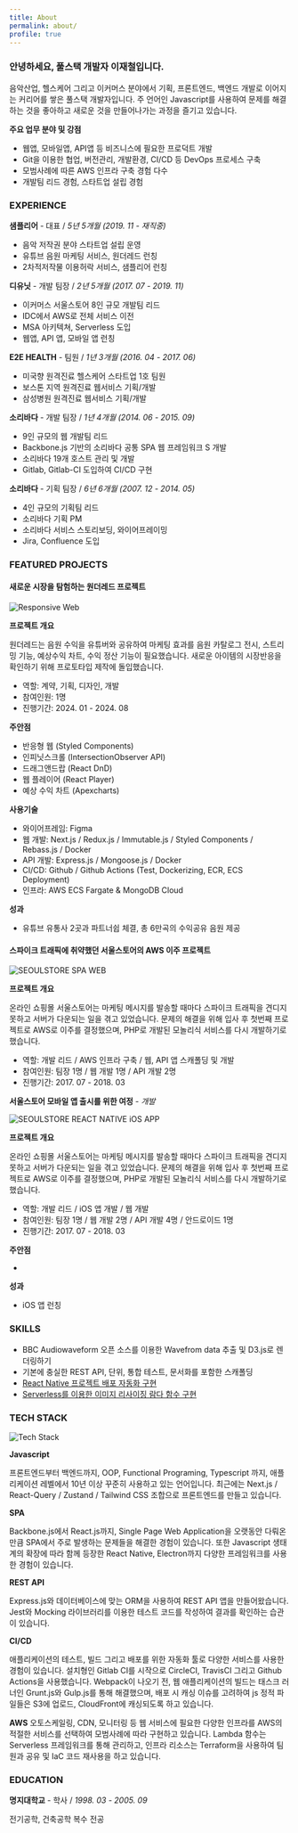 ```yaml
---
title: About
permalink: about/
profile: true
---
```


### 안녕하세요, 풀스택 개발자 이재철입니다.

음악산업, 헬스케어 그리고 이커머스 분야에서 기획, 프론트엔드, 백엔드 개발로 이어지는 커리어를 쌓은 풀스택 개발자입니다. 주 언어인 Javascript를 사용하여 문제를 해결하는 것을 좋아하고 새로운 것을 만들어나가는 과정을 즐기고 있습니다. 

**주요 업무 분야 및 강점**

* 웹앱, 모바일앱, API앱 등 비즈니스에 필요한 프로덕트 개발
* Git을 이용한 협업, 버전관리, 개발환경, CI/CD 등 DevOps 프로세스 구축
* 모범사례에 따른 AWS 인프라 구축 경험 다수
* 개발팀 리드 경험, 스타트업 설립 경험

### EXPERIENCE

**샘플리어** - 대표 / _5년 5개월 (2019. 11 - 재직중)_

* 음악 저작권 분야 스타트업 설립 운영
* 유튜브 음원 마케팅 서비스, 원더레드 런칭
* 2차적저작물 이용허락 서비스, 샘플리어 런칭

**디유닛** - 개발 팀장 / _2년 5개월 (2017. 07 - 2019. 11)_

* 이커머스 서울스토어 8인 규모 개발팀 리드
* IDC에서 AWS로 전체 서비스 이전
* MSA 아키텍쳐, Serverless 도입
* 웹앱, API 앱, 모바일 앱 런칭

**E2E HEALTH** - 팀원 / _1년 3개월 (2016. 04 - 2017. 06)_

* 미국향 원격진료 헬스케어 스타트업 1호 팀원
* 보스톤 지역 원격진료 웹서비스 기획/개발
* 삼성병원 원격진료 웹서비스 기획/개발

**소리바다** - 개발 팀장 / _1년 4개월 (2014. 06 - 2015. 09)_

* 9인 규모의 웹 개발팀 리드
* Backbone.js 기반의 소리바다 공통 SPA 웹 프레임워크 S 개발
* 소리바다 19개 호스트 관리 및 개발
* Gitlab, Gitlab-CI 도입하여 CI/CD 구현

**소리바다** - 기획 팀장 / _6년 6개월 (2007. 12 - 2014. 05)_

* 4인 규모의 기획팀 리드
* 소리바다 기획 PM
* 소리바다 서비스 스토리보딩, 와이어프레이밍
* Jira, Confluence 도입

### FEATURED PROJECTS

#### 새로운 시장을 탐험하는 원더레드 프로젝트

![Responsive Web](/assets/images/2025/2025-03-28-wonder-red.png)

**프로젝트 개요**

원더레드는 음원 수익을 유튜버와 공유하여 마케팅 효과를 음원 카탈로그 전시, 스트리밍 기능, 예상수익 차트, 수익 정산 기능이 필요했습니다. 새로운 아이템의 시장반응을 확인하기 위해 프로토타입 제작에 돌입했습니다.

* 역할: 계약, 기획, 디자인, 개발
* 참여인원: 1명
* 진행기간: 2024. 01 - 2024. 08

**주안점**

* 반응형 웹 (Styled Components)
* 인피닛스크롤 (IntersectionObserver API)
* 드래그앤드랍 (React DnD)
* 웹 플레이어 (React Player)
* 예상 수익 차트 (Apexcharts)

**사용기술**

* 와이어프레임: Figma
* 웹 개발: Next.js / Redux.js / Immutable.js / Styled Components / Rebass.js / Docker
* API 개발: Express.js / Mongoose.js / Docker
* CI/CD: Github / Github Actions (Test, Dockerizing, ECR, ECS Deployment)
* 인프라: AWS ECS Fargate & MongoDB Cloud

**성과**

* 유튜브 유통사 2곳과 파트너쉽 체결, 총 6만곡의 수익공유 음원 제공

#### 스파이크 트래픽에 취약했던 서울스토어의 AWS 이주 프로젝트

![SEOULSTORE SPA WEB](/assets/images/2025/2025-03-28-seoulstore-web.jpg)

**프로젝트 개요**

온라인 쇼핑몰 서울스토어는 마케팅 메시지를 발송할 때마다 스파이크 트래픽을 견디지 못하고 서버가 다운되는 일을 겪고 있었습니다. 문제의 해결을 위해 입사 후 첫번째 프로젝트로 AWS로 이주를 결정했으며, PHP로 개발된 모놀리식 서비스를 다시 개발하기로 했습니다. 

* 역할: 개발 리드 / AWS 인프라 구축 / 웹, API 앱 스캐폴딩 및 개발
* 참여인원: 팀장 1명 / 웹 개발 1명 / API 개발 2명
* 진행기간: 2017. 07 - 2018. 03


**서울스토어 모바일 앱 출시를 위한 여정** - _개발_

![SEOULSTORE REACT NATIVE iOS APP](/assets/images/2025/2025-03-28-seoulstore-ios.jpg)

**프로젝트 개요**

온라인 쇼핑몰 서울스토어는 마케팅 메시지를 발송할 때마다 스파이크 트래픽을 견디지 못하고 서버가 다운되는 일을 겪고 있었습니다. 문제의 해결을 위해 입사 후 첫번째 프로젝트로 AWS로 이주를 결정했으며, PHP로 개발된 모놀리식 서비스를 다시 개발하기로 했습니다. 

* 역할: 개발 리드 / iOS 앱 개발 / 웹 개발
* 참여인원: 팀장 1명 / 웹 개발 2명 / API 개발 4명 / 안드로이드 1명
* 진행기간: 2017. 07 - 2018. 03

**주안점**

* 

**성과**

* iOS 앱 런칭

### SKILLS

* BBC Audiowaveform 오픈 소스를 이용한 Wavefrom data 추출 및 D3.js로 렌더링하기
* 기본에 충실한 REST API, 단위, 통합 테스트, 문서화를 포함한 스캐폴딩
* [React Native 프로젝트 배포 자동화 구현](https://afrobambacar.github.io/2019/01/react-native-ci-cd-with-travis-ci-and-fastlane.html)
* [Serverless를 이용한 이미지 리사이징 람다 함수 구현](https://afrobambacar.github.io/2018/12/image-resizing-with-lambda-edge.html)

### TECH STACK

![Tech Stack](/assets/images/2025/2025-03-28-1-22-32-PM.png)

**Javascript**

프론트엔드부터 백엔드까지, OOP, Functional Programing, Typescript 까지, 애플리케이션 레벨에서 10년 이상 꾸준히 사용하고 있는 언어입니다. 최근에는 Next.js / React-Query / Zustand / Tailwind CSS 조합으로 프론트엔드를 만들고 있습니다.

**SPA**

Backbone.js에서 React.js까지, Single Page Web Application을 오랫동안 다뤄온 만큼 SPA에서 주로 발생하는 문제들을 해결한 경험이 있습니다. 또한 Javascript 생태계의 확장에 따라 함께 등장한 React Native, Electron까지 다양한 프레임워크를 사용한 경험이 있습니다.

**REST API**

Express.js와 데이터베이스에 맞는 ORM을 사용하여 REST API 앱을 만들어왔습니다. Jest와 Mocking 라이브러리를 이용한 테스트 코드를 작성하여 결과를 확인하는 습관이 있습니다. 

**CI/CD**

애플리케이션의 테스트, 빌드 그리고 배포를 위한 자동화 툴로 다양한 서비스를 사용한 경험이 있습니다. 설치형인 Gitlab CI를 시작으로 CircleCI, TravisCI 그리고 Github Actions을 사용했습니다. Webpack이 나오기 전, 웹 애플리케이션의 빌드는 태스크 러너인 Grunt.js와 Gulp.js를 통해 해결했으며, 배포 시 캐싱 이슈를 고려하여 js 정적 파일들은 S3에 업로드, CloudFront에 캐싱되도록 하고 있습니다.

**AWS**
오토스케일링, CDN, 모니터링 등 웹 서비스에 필요한 다양한 인프라를 AWS의 적절한 서비스를 선택하여 모범사례에 따라 구현하고 있습니다. Lambda 함수는 Serverless 프레임워크를 통해 관리하고, 인프라 리소스는 Terraform을 사용하여 팀원과 공유 및 IaC 코드 재사용을 하고 있습니다.

### EDUCATION

**명지대학교** - 학사 / _1998. 03 - 2005. 09_

전기공학, 건축공학 복수 전공

